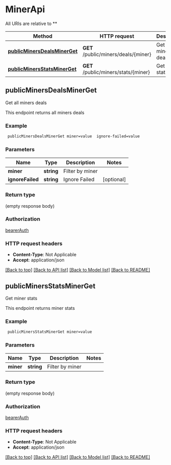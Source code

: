 # MinerApi

All URIs are relative to **

Method | HTTP request | Description
------------- | ------------- | -------------
[**publicMinersDealsMinerGet**](MinerApi.md#publicMinersDealsMinerGet) | **GET** /public/miners/deals/{miner} | Get all miners deals
[**publicMinersStatsMinerGet**](MinerApi.md#publicMinersStatsMinerGet) | **GET** /public/miners/stats/{miner} | Get miner stats


## **publicMinersDealsMinerGet**

Get all miners deals

This endpoint returns all miners deals

### Example
```bash
 publicMinersDealsMinerGet miner=value  ignore-failed=value
```

### Parameters

Name | Type | Description  | Notes
------------- | ------------- | ------------- | -------------
 **miner** | **string** | Filter by miner |
 **ignoreFailed** | **string** | Ignore Failed | [optional]

### Return type

(empty response body)

### Authorization

[bearerAuth](../README.md#bearerAuth)

### HTTP request headers

 - **Content-Type**: Not Applicable
 - **Accept**: application/json

[[Back to top]](#) [[Back to API list]](../README.md#documentation-for-api-endpoints) [[Back to Model list]](../README.md#documentation-for-models) [[Back to README]](../README.md)

## **publicMinersStatsMinerGet**

Get miner stats

This endpoint returns miner stats

### Example
```bash
 publicMinersStatsMinerGet miner=value
```

### Parameters

Name | Type | Description  | Notes
------------- | ------------- | ------------- | -------------
 **miner** | **string** | Filter by miner |

### Return type

(empty response body)

### Authorization

[bearerAuth](../README.md#bearerAuth)

### HTTP request headers

 - **Content-Type**: Not Applicable
 - **Accept**: application/json

[[Back to top]](#) [[Back to API list]](../README.md#documentation-for-api-endpoints) [[Back to Model list]](../README.md#documentation-for-models) [[Back to README]](../README.md)

